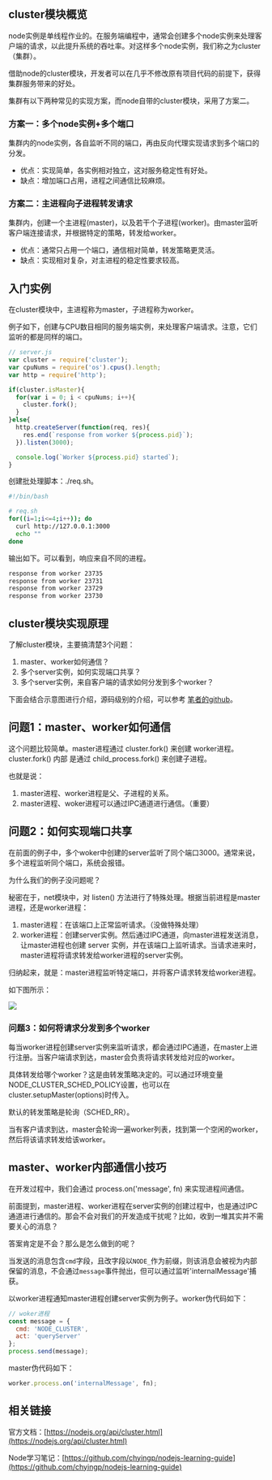 ## cluster模块概览

node实例是单线程作业的。在服务端编程中，通常会创建多个node实例来处理客户端的请求，以此提升系统的吞吐率。对这样多个node实例，我们称之为cluster（集群）。

借助node的cluster模块，开发者可以在几乎不修改原有项目代码的前提下，获得集群服务带来的好处。

集群有以下两种常见的实现方案，而node自带的cluster模块，采用了方案二。

### 方案一：多个node实例+多个端口

集群内的node实例，各自监听不同的端口，再由反向代理实现请求到多个端口的分发。

* 优点：实现简单，各实例相对独立，这对服务稳定性有好处。
* 缺点：增加端口占用，进程之间通信比较麻烦。

### 方案二：主进程向子进程转发请求

集群内，创建一个主进程(master)，以及若干个子进程(worker)。由master监听客户端连接请求，并根据特定的策略，转发给worker。

* 优点：通常只占用一个端口，通信相对简单，转发策略更灵活。
* 缺点：实现相对复杂，对主进程的稳定性要求较高。

## 入门实例

在cluster模块中，主进程称为master，子进程称为worker。

例子如下，创建与CPU数目相同的服务端实例，来处理客户端请求。注意，它们监听的都是同样的端口。

```js
// server.js
var cluster = require('cluster');
var cpuNums = require('os').cpus().length;
var http = require('http');

if(cluster.isMaster){
  for(var i = 0; i < cpuNums; i++){
    cluster.fork();
  }
}else{
  http.createServer(function(req, res){
    res.end(`response from worker ${process.pid}`);
  }).listen(3000);

  console.log(`Worker ${process.pid} started`);
}
```

创建批处理脚本：./req.sh。

```bash
#!/bin/bash

# req.sh
for((i=1;i<=4;i++)); do   
  curl http://127.0.0.1:3000
  echo ""
done 
```

输出如下。可以看到，响应来自不同的进程。

```bash
response from worker 23735
response from worker 23731
response from worker 23729
response from worker 23730
```

## cluster模块实现原理

了解cluster模块，主要搞清楚3个问题：

1. master、worker如何通信？
2. 多个server实例，如何实现端口共享？
2. 多个server实例，来自客户端的请求如何分发到多个worker？

下面会结合示意图进行介绍，源码级别的介绍，可以参考 [笔者的github](https://github.com/chyingp/nodejs-learning-guide)。

## 问题1：master、worker如何通信

这个问题比较简单。master进程通过 cluster.fork() 来创建 worker进程。cluster.fork() 内部 是通过 child_process.fork() 来创建子进程。

也就是说：

1. master进程、worker进程是父、子进程的关系。
2. master进程、woker进程可以通过IPC通道进行通信。（重要）

## 问题2：如何实现端口共享

在前面的例子中，多个woker中创建的server监听了同个端口3000。通常来说，多个进程监听同个端口，系统会报错。

为什么我们的例子没问题呢？

秘密在于，net模块中，对 listen() 方法进行了特殊处理。根据当前进程是master进程，还是worker进程：

1. master进程：在该端口上正常监听请求。（没做特殊处理）
2. worker进程：创建server实例。然后通过IPC通道，向master进程发送消息，让master进程也创建 server 实例，并在该端口上监听请求。当请求进来时，master进程将请求转发给worker进程的server实例。

归纳起来，就是：master进程监听特定端口，并将客户请求转发给worker进程。

如下图所示：

![](https://www.chyingp.com/wp-content/uploads/2018/04/4c1692183865cb201df83f8ee357d070.png)

### 问题3：如何将请求分发到多个worker

每当worker进程创建server实例来监听请求，都会通过IPC通道，在master上进行注册。当客户端请求到达，master会负责将请求转发给对应的worker。

具体转发给哪个worker？这是由转发策略决定的。可以通过环境变量NODE_CLUSTER_SCHED_POLICY设置，也可以在cluster.setupMaster(options)时传入。

默认的转发策略是轮询（SCHED_RR）。

当有客户请求到达，master会轮询一遍worker列表，找到第一个空闲的worker，然后将该请求转发给该worker。

## master、worker内部通信小技巧

在开发过程中，我们会通过 process.on('message', fn) 来实现进程间通信。

前面提到，master进程、worker进程在server实例的创建过程中，也是通过IPC通道进行通信的。那会不会对我们的开发造成干扰呢？比如，收到一堆其实并不需要关心的消息？

答案肯定是不会？那么是怎么做到的呢？

当发送的消息包含`cmd`字段，且改字段以`NODE_`作为前缀，则该消息会被视为内部保留的消息，不会通过`message`事件抛出，但可以通过监听'internalMessage'捕获。

以worker进程通知master进程创建server实例为例子。worker伪代码如下：

```javascript
// woker进程
const message = {
  cmd: 'NODE_CLUSTER',
  act: 'queryServer'
};
process.send(message);
```

master伪代码如下：

```javascript
worker.process.on('internalMessage', fn);
```

## 相关链接

官方文档：[https://nodejs.org/api/cluster.html](https://nodejs.org/api/cluster.html)

Node学习笔记：[https://github.com/chyingp/nodejs-learning-guide](https://github.com/chyingp/nodejs-learning-guide)